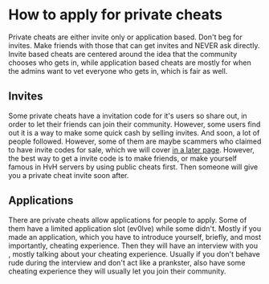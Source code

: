 # How to apply for private cheats

Private cheats are either invite only or application based. Don't beg for invites. Make friends with those that can get invites and NEVER ask directly. Invite based cheats are centered around the idea that the community chooses who gets in, while application based cheats are mostly for when the admins want to vet everyone who gets in, which is fair as well.

## Invites

Some private cheats have a invitation code for it's users so share out, in order to let their friends can join their community. However, some users find out it is a way to make some quick cash by selling invites. And soon, a lot of people followed. However, some of them are maybe scammers who claimed to have invite codes for sale, which we will cover [in a later page](https://github.com/csgohacks/master-guide/tree/5388cfff0303755162dea41a79a201fe0740199b/private-cheats/misc/README.md). However, the best way to get a invite code is to make friends, or make yourself famous in HvH servers by using public cheats first. Then someone will give you a private cheat invite soon after.

## Applications

There are private cheats allow applications for people to apply. Some of them have a limited application slot \(ev0lve\) while some didn't. Mostly if you made an application, which you have to introduce yourself, briefly, and most importantly, cheating experience. Then they will have an interview with you , mostly talking about your cheating experience. Usually if you don't behave rude during the interview and don't act like a prankster, also have some cheating experience they will usually let you join their community.

